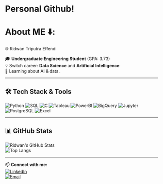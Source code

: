 # Personal Github!

# About ME ⬇️:

🌐 Ridwan Triputra Effendi  

🎓 **Undergraduate Engineering Student** (GPA: 3.73)  
💡 Switch career: **Data Science** and **Artificial Intelligence**  
🚀 Learning about AI & data.

---

## 🛠️ Tech Stack & Tools
![Python](https://img.shields.io/badge/Python-3776AB?logo=python&logoColor=white)
![SQL](https://img.shields.io/badge/SQL-336791?logo=postgresql&logoColor=white)
![C](https://img.shields.io/badge/C-00599C?logo=c&logoColor=white)
![Tableau](https://img.shields.io/badge/Tableau-E97627?logo=tableau&logoColor=white)
![PowerBI](https://img.shields.io/badge/PowerBI-F2C811?logo=powerbi&logoColor=black)
![BigQuery](https://img.shields.io/badge/BigQuery-669DF6?logo=googlebigquery&logoColor=white)
![Jupyter](https://img.shields.io/badge/Jupyter-F37626?logo=jupyter&logoColor=white)
![PostgreSQL](https://img.shields.io/badge/PostgreSQL-336791?logo=postgresql&logoColor=white)
![Excel](https://img.shields.io/badge/Excel-217346?logo=microsoftexcel&logoColor=white)

---

## 📊 GitHub Stats
![Ridwan's GitHub Stats](https://github-readme-stats.vercel.app/api?username=ridwanenam&show_icons=true&theme=radical)  
![Top Langs](https://github-readme-stats.vercel.app/api/top-langs/?username=ridwanenam&layout=compact&theme=radical)

---

📫 **Connect with me:**  
[![LinkedIn](https://img.shields.io/badge/LinkedIn-0A66C2?logo=linkedin&logoColor=white)](https://www.linkedin.com/in/ridwan-triputra-effendi)  
[![Email](https://img.shields.io/badge/Email-D14836?logo=gmail&logoColor=white)](mailto:ridwantriputraeffendi@gmail.com)
